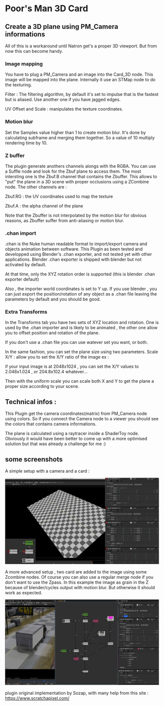 # Poor's Man 3D Card

## Create a 3D plane using PM_Camera informations

All of this is a workaround until Natron get's a proper 3D viewport. But from now this can become handy.

### Image mapping
You have to plug a PM_Camera and an image into the Card_3D node.
This image will be mapped into the plane.
Internally it use an STMap node to do the texturing.

Filter : The filtering algorithm, by default it's set to impulse that is the fastest but is aliased. Use another one if you have jagged edges.

UV Offset and Scale : manipulates the texture coordinates.

### Motion blur
Set the Samples value higher than 1 to create motion blur.
It's done by calculating subframe and merging them together.
So a value of 10 multiply rendering time by 10.

### Z buffer
The plugin generate anothers channels alongs with the RGBA. You can use a Suffle node and look for the Zbuf plane to access them.
The most intersting one is the Zbuf.B channel that contains the Zbuffer. This allows to "put" the plane in a 3D scene with proper occlusions using a ZCombine node.
The other channels are :

Zbuf.RG : the UV coordinates used to map the texture

Zbuf.A  : the alpha channel of the plane

Note that the Zbuffer is not interpolated by the motion blur for obvious reasons, as Zbuffer suffer from anti-aliasing or motion blur.

### .chan import
.chan is the Nuke human readable format to import/export camera and objects animation between software.
This Plugin as been tested and developped using Blender's .chan exporter, and not tested yet with other applications.
Blender .chan exporter is shipped with blender but not activated by default.

At that time, only the XYZ rotation order is supported (this is blender .chan exporter default)

Also , the importer world coordinates is set to Y up. If you use blender , you can just export the position/rotation of any object as a .chan file leaving the parameters by default and you should be good.

### Extra Transforms
In the Transforms tab you have two sets of XYZ location and rotation. One is used by the .chan importer and is likely to be animated , the other one allow you to offset position and rotation of the plane.

If you don't use a .chan file you can use watever set you want, or both.

In the same fashion, you can set the plane size using two parameters.
Scale X/Y : allow you to set the X/Y ratio of the image ex :

if your input image is at 2048x1024 , you can set the X/Y values to 2.048x1.024 , or 204.8x102.4 whatever...

Then with the uniform scale you can scale both X and Y to get the plane a proper size according to your scene.
## Technical infos :

This Plugin get the camera coordinates(matrix) from PM_Camera node using colors. So if you connect the Camera node to a viewer you should see the colors that contains camera informations.

The plane is calculated using a raytracer inside a ShaderToy node.
Obviously it would have been better to come up with a more optimised solution but that was already a challenge for me :)

## some screenshots
A simple setup with a camera and a card :

![Screenshot](Resources/3Dcard_01.jpg)

A more advanced setup , two card are added to the image using some Zcombine nodes. Of course you can also use a regular merge node if you don't want to use the Zpass.
In this example the image as grain in the Z because of blender/cycles output with motion blur. But otherwise it should work as expected.

![Screenshot](Resources/3Dcard_02.jpg)

plugin original implementation by Sozap, with many help from this site : https://www.scratchapixel.com/
